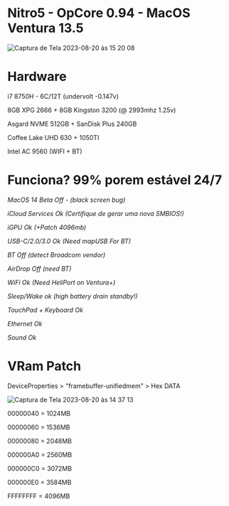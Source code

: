 # Nitro5 - OpCore 0.94 - MacOS Ventura 13.5
![Captura de Tela 2023-08-20 às 15 20 08](https://github.com/tchozen/Nitro5_Ventura-0.94/assets/25504430/6e475c16-ea5b-499c-89cb-e36e15c26f48)

# Hardware
i7 8750H - 6C/12T (undervolt -0.147v)

8GB XPG 2666 + 8GB Kingston 3200 (@ 2993mhz 1.25v)

Asgard NVME 512GB + SanDisk Plus 240GB

Coffee Lake UHD 630 + 1050TI 

Intel AC 9560 (WIFI + BT)


# Funciona? 99% porem estável 24/7

*MacOS 14 Beta Off - (black screen bug)*

*iCloud Services Ok (Certifique de gerar uma nova SMBIOS!)*

*iGPU Ok (+Patch 4096mb)*

*USB-C/2.0/3.0 Ok (Need mapUSB For BT)*

*BT Off (detect Broadcom vendor)*

*AirDrop Off (need BT)*

*WiFi Ok (Need HeliPort on Ventura+)*

*Sleep/Wake ok (high battery drain standby!)*

*TouchPad + Keyboard Ok*

*Ethernet Ok*

*Sound Ok* 


# VRam Patch

DeviceProperties > "framebuffer-unifiedmem" > Hex DATA

![Captura de Tela 2023-08-20 às 14 37 13](https://github.com/tchozen/Nitro5_Ventura-0.94/assets/25504430/2fd1cbce-bdcc-4867-8a1d-624d1f7d0215)

00000040 = 1024MB

00000060 = 1536MB

00000080 = 2048MB

000000A0 = 2560MB

000000C0 = 3072MB

000000E0 = 3584MB

FFFFFFFF = 4096MB


